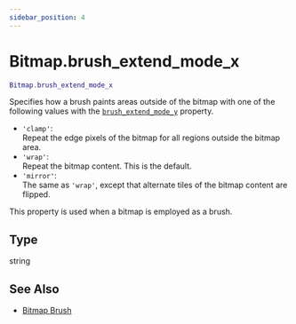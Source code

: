 ```yaml
---
sidebar_position: 4
---
```


# Bitmap.brush_extend_mode_x
```lua
Bitmap.brush_extend_mode_x
```

Specifies how a brush paints areas outside of the bitmap with one of the following values with the [`brush_extend_mode_y`](/libs/graphics/Bitmap/Bitmap_brush_extend_mode_y) property.

- `'clamp'`:<br/>
    Repeat the edge pixels of the bitmap for all regions outside the bitmap area.
- `'wrap'`:<br/>
    Repeat the bitmap content. This is the default.
- `'mirror'`:<br/>
    The same as `'wrap'`, except that alternate tiles of the bitmap content are flipped.

This property is used when a bitmap is employed as a brush.

## Type
string

## See Also
- [Bitmap Brush](/guide/graphics#bitmap-brush)
